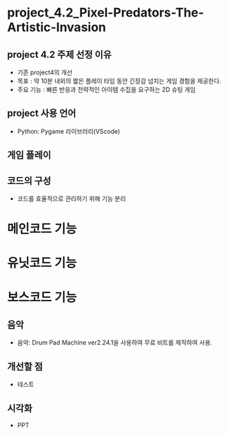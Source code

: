 # project_4.2_Pixel-Predators-The-Artistic-Invasion

## project 4.2 주제 선정 이유
- 기존 project4의 개선
- 목표 : 약 10분 내외의 짧은 플레이 타임 동안 긴장감 넘치는 게임 경험을 제공한다.
- 주요 기능 :  빠른 반응과 전략적인 아이템 수집을 요구하는 2D 슈팅 게임

## project 사용 언어 
- Python: Pygame 라이브러리(VScode)

## 게임 플레이 

## 코드의 구성
- 코드를 효율적으로 관리하기 위해 기능 분리

# 메인코드 기능

# 유닛코드 기능

# 보스코드 기능

## 음악
- 음악: Drum Pad Machine ver2.24.1을 사용하여 무료 비트를 제작하여 사용.

## 개선할 점
- 테스트

## 시각화
- PPT

